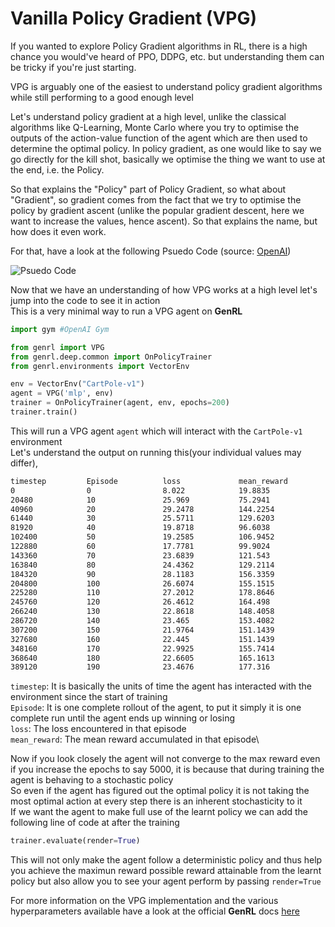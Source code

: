 # Vanilla Policy Gradient (VPG)

If you wanted to explore Policy Gradient algorithms in RL, there is a high chance you would've heard of PPO, DDPG, etc. but understanding them can be tricky if you're just starting.

VPG is arguably one of the easiest to understand policy gradient algorithms while still performing to a good enough level

Let's understand policy gradient at a high level, unlike the classical algorithms like Q-Learning, Monte Carlo where you try to optimise the outputs of the action-value function of the agent which are then used to determine the optimal policy. In policy gradient, as one would like to say we go directly for the kill shot, basically we optimise the thing we want to use at the end, i.e. the Policy.

So that explains the "Policy" part of Policy Gradient, so what about "Gradient", so gradient comes from the fact that we try to optimise the policy by gradient ascent (unlike the popular gradient descent, here we want to increase the values, hence ascent). So that explains the name, but how does it even work.

For that, have a look at the following Psuedo Code (source: [OpenAI](spinningup.openai.com))

![Psuedo Code](https://spinningup.openai.com/en/latest/_images/math/262538f3077a7be8ce89066abbab523575132996.svg)

Now that we have an understanding of how VPG works at a high level let's jump into the code to see it in action\
This is a very minimal way to run a VPG agent on **GenRL**

```python
import gym #OpenAI Gym

from genrl import VPG
from genrl.deep.common import OnPolicyTrainer
from genrl.environments import VectorEnv

env = VectorEnv("CartPole-v1")
agent = VPG('mlp', env)
trainer = OnPolicyTrainer(agent, env, epochs=200)
trainer.train()
```

This will run a VPG agent `agent` which will interact with the `CartPole-v1` environment \
Let's understand the output on running this(your individual values may differ),

```sh
timestep         Episode          loss             mean_reward
0                0                8.022            19.8835
20480            10               25.969           75.2941
40960            20               29.2478          144.2254
61440            30               25.5711          129.6203
81920            40               19.8718          96.6038
102400           50               19.2585          106.9452
122880           60               17.7781          99.9024
143360           70               23.6839          121.543
163840           80               24.4362          129.2114
184320           90               28.1183          156.3359
204800           100              26.6074          155.1515
225280           110              27.2012          178.8646
245760           120              26.4612          164.498
266240           130              22.8618          148.4058
286720           140              23.465           153.4082
307200           150              21.9764          151.1439
327680           160              22.445           151.1439
348160           170              22.9925          155.7414
368640           180              22.6605          165.1613
389120           190              23.4676          177.316
```

`timestep`: It is basically the units of time the agent has interacted with the environment since the start of training\
`Episode`: It is one complete rollout of the agent, to put it simply it is one complete run until the agent ends up winning or losing\
`loss`: The loss encountered in that episode\
`mean_reward`: The mean reward accumulated in that episode\

Now if you look closely the agent will not converge to the max reward even if you increase the epochs to say 5000, it is because that during training the agent is behaving to a stochastic policy\
So even if the agent has figured out the optimal policy it is not taking the most optimal action at every step there is an inherent stochasticity to it\
If we want the agent to make full use of the learnt policy we can add the following line of code at after the training

```python
trainer.evaluate(render=True)
```

This will not only make the agent follow a deterministic policy and thus help you achieve the maximun reward possible reward attainable from the learnt policy but also allow you to see your agent perform by passing `render=True`

For more information on the VPG implementation and the various hyperparameters available have a look at the official **GenRL** docs [here](https://genrl.readthedocs.io/en/latest/api/algorithms/genrl.deep.agents.vpg.html)

